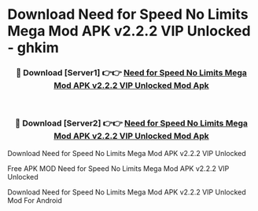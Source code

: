 # Download Need for Speed No Limits Mega Mod APK v2.2.2 VIP Unlocked - ghkim



<div align="center">
<h3>🔴 Download [Server1] 👉👉 <a href="https://momento.my/?title=Need_for_Speed_No_Limits_Mega_Mod_APK_v2.2.2_VIP_Unlocked">Need for Speed No Limits Mega Mod APK v2.2.2 VIP Unlocked Mod Apk</a></h3><br>

<h3>🔴 Download [Server2] 👉👉 <a href="https://momento.my/?title=Need_for_Speed_No_Limits_Mega_Mod_APK_v2.2.2_VIP_Unlocked">Need for Speed No Limits Mega Mod APK v2.2.2 VIP Unlocked Mod Apk</a></h3>
</div>



Download Need for Speed No Limits Mega Mod APK v2.2.2 VIP Unlocked 

Free APK MOD Need for Speed No Limits Mega Mod APK v2.2.2 VIP Unlocked 

Download Need for Speed No Limits Mega Mod APK v2.2.2 VIP Unlocked Mod For Android
